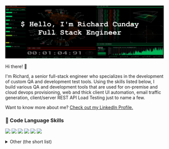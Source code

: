 [![Richard's GitHub Banner](./assets/gitbanner2.png)](https://www.linkedin.com/in/richardcunday/)

Hi there! 👋
<br>

I'm Richard, a senior full-stack engineer who specializes in the development of custom QA and development test tools. Using the skills listed below, I build various QA and development tools that are used for on-premise and cloud devops provisioning, web and thick client UI automation, email traffic generation, client/server REST API Load Testing just to name a few.

Want to know more about me? [Check out my LinkedIn Profile.](https://www.linkedin.com/in/richardcunday/)

### 💼 Code Language Skills

![](https://img.shields.io/badge/Code-Go-informational?style=flat&logo=go&logoColor=white&color=4AB197)
![](https://img.shields.io/badge/Code-Python-informational?style=flat&logo=python&logoColor=white&color=4AB197)
![](https://img.shields.io/badge/Code-CSharp-informational?style=flat&logo=c-sharp&logoColor=white&color=4AB197)
![](https://img.shields.io/badge/Code-Java-informational?style=flat&logo=Java&logoColor=white&color=4AB197)
![](https://img.shields.io/badge/Code-JavaScript-informational?style=flat&logo=JavaScript&logoColor=white&color=4AB197)
![](https://img.shields.io/badge/Code-TypeScript-informational?style=flat&logo=TypeScript&logoColor=white&color=4AB197)

<details>
<summary>Other (the short list)</summary>
<br>

![](https://img.shields.io/badge/Cloud-Azure-informational?style=flat&logo=microsoftazure&logoColor=white&color=4AB197)
![](https://img.shields.io/badge/Cloud-GCP-informational?style=flat&logo=google&logoColor=white&color=4AB197)
![](https://img.shields.io/badge/Cloud-AWS-informational?style=flat&logo=amazonaws&logoColor=white&color=4AB197)
![](https://img.shields.io/badge/Code-Winforms-informational?style=flat&logo=windows&logoColor=white&color=4AB197)
![](https://img.shields.io/badge/Code-WindowsPresentationFoundation-informational?style=flat&logo=windows&logoColor=white&color=4AB197)
![](https://img.shields.io/badge/Code-Net-informational?style=flat&logo=.net&logoColor=white&color=4AB197)
![](https://img.shields.io/badge/Code-Net-informational?style=flat&logo=.net&logoColor=white&color=4AB197)
![](https://img.shields.io/badge/Code-Angular-informational?style=flat&logo=angular&logoColor=white&color=4AB197)
![](https://img.shields.io/badge/Code-React-informational?style=flat&logo=react&logoColor=white&color=4AB197)
![](https://img.shields.io/badge/Code-Redux-informational?style=flat&logo=Redux&logoColor=white&color=4AB197)
![](https://img.shields.io/badge/Code-Lodash-informational?style=flat&logo=lodash&logoColor=white&color=4AB197)
![](https://img.shields.io/badge/Code-Underscore-informational?style=flat&logo=underscore&logoColor=white&color=4AB197)
![](https://img.shields.io/badge/Style-CSS-informational?style=flat&logo=css3&logoColor=white&color=4AB197)
![](https://img.shields.io/badge/Style-Tailwind-informational?style=flat&logo=Tailwind-CSS&logoColor=white&color=4AB197)
![](https://img.shields.io/badge/Style-Sass-informational?style=flat&logo=Sass&logoColor=white&color=4AB197)
![](https://img.shields.io/badge/Style-Stylus-informational?style=flat&logo=Stylus&logoColor=white&color=4AB197)
![](https://img.shields.io/badge/Automation-Puppeteer-informational?style=flat&logo=puppeteer&logoColor=white&color=4AB197)
![](https://img.shields.io/badge/Automation-Selenium-informational?style=flat&logo=selenium&logoColor=white&color=4AB197)
![](https://img.shields.io/badge/Automation-Protractor-informational?style=flat&logo=protractor&logoColor=white&color=4AB197)
![](https://img.shields.io/badge/Tools-ChromeDevTools-informational?style=flat&logo=googlechrome&logoColor=white&color=4AB197)
![](https://img.shields.io/badge/Tools-Npm-informational?style=flat&logo=npm&logoColor=white&color=4AB197)
![](https://img.shields.io/badge/Tools-Postman-informational?style=flat&logo=Postman&logoColor=white&color=4AB197)
![](https://img.shields.io/badge/Tools-Curl-informational?style=flat&logo=Curl&logoColor=white&color=4AB197)
![](https://img.shields.io/badge/Tools-GitHub-informational?style=flat&logo=GitHub&logoColor=white&color=4AB197)
![](https://img.shields.io/badge/Tools-Bitbucket-informational?style=flat&logo=Bitbucket&logoColor=white&color=4AB197)
![](https://img.shields.io/badge/Tools-Jira-informational?style=flat&logo=jirasoftware&logoColor=white&color=4AB197)
![](https://img.shields.io/badge/Tools-VSCode-informational?style=flat&logo=microsoft&logoColor=white&color=4AB197)
![](https://img.shields.io/badge/Tools-VisualStudio-informational?style=flat&logo=microsoft&logoColor=white&color=4AB197)
![](https://img.shields.io/badge/Tools-CodePen-informational?style=flat&logo=codepen&logoColor=white&color=4AB197)
![](https://img.shields.io/badge/Tools-RocketChat-informational?style=flat&logo=rocket.chat&logoColor=white&color=4AB197)
![](https://img.shields.io/badge/Devops-Ansible-informational?style=flat&logo=ansible&logoColor=white&color=4AB197)
![](https://img.shields.io/badge/Devops-AzureDevOps-informational?style=flat&logo=azuredevops&logoColor=white&color=4AB197)
![](https://img.shields.io/badge/Devops-Docker-informational?style=flat&logo=docker&logoColor=white&color=4AB197)
![](https://img.shields.io/badge/Devops-Jenkins-informational?style=flat&logo=jenkins&logoColor=white&color=4AB197)
![](https://img.shields.io/badge/Devops-Actions-informational?style=flat&logo=github-actions&logoColor=white&color=4AB197)
![](https://img.shields.io/badge/Devops-Terraform-informational?style=flat&logo=ansible&logoColor=white&color=4AB197)
![](https://img.shields.io/badge/Devops-Kubernetes-informational?style=flat&logo=kubernetes&logoColor=white&color=4AB197)
![](https://img.shields.io/badge/Devops-Helm-informational?style=flat&logo=helm&logoColor=white&color=4AB197)
![](https://img.shields.io/badge/Devops-VMWare-informational?style=flat&logo=vmware&logoColor=white&color=4AB197)
![](https://img.shields.io/badge/Devops-PowerCLI-informational?style=flat&logo=vmware&logoColor=white&color=4AB197)
![](https://img.shields.io/badge/Metrics-Grafana-informational?style=flat&logo=grafana&logoColor=white&color=4AB197)
![](https://img.shields.io/badge/Metrics-Datadog-informational?style=flat&logo=datadog&logoColor=white&color=4AB197)
![](https://img.shields.io/badge/Database-InfluxDB-informational?style=flat&logo=influxdb&logoColor=white&color=4AB197)
![](https://img.shields.io/badge/Database-PocketBase-informational?style=flat&logo=pocketbase&logoColor=white&color=4AB197)
![](https://img.shields.io/badge/Database-MariaDB-informational?style=flat&logo=mariadb&logoColor=white&color=4AB197)
![](https://img.shields.io/badge/OS-Alpine-informational?style=flat&logo=alpinelinux&logoColor=white&color=4AB197)
![](https://img.shields.io/badge/OS-Ubuntu-informational?style=flat&logo=ubuntu&logoColor=white&color=4AB197)
![](https://img.shields.io/badge/OS-Windows-informational?style=flat&logo=windows&logoColor=white&color=4AB197)
![](https://img.shields.io/badge/OS-Linux-informational?style=flat&logo=linux&logoColor=white&color=4AB197)
![](https://img.shields.io/badge/Shell-Bash-informational?style=flat&logo=gnubash&logoColor=white&color=4AB197)
![](https://img.shields.io/badge/Shell-Powershell-informational?style=flat&logo=powershell&logoColor=white&color=4AB197)

</details>